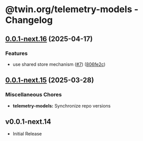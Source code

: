 # @twin.org/telemetry-models - Changelog

## [0.0.1-next.16](https://github.com/twinfoundation/telemetry/compare/telemetry-models-v0.0.1-next.15...telemetry-models-v0.0.1-next.16) (2025-04-17)


### Features

* use shared store mechanism ([#7](https://github.com/twinfoundation/telemetry/issues/7)) ([806fe2c](https://github.com/twinfoundation/telemetry/commit/806fe2c2b7653d6b949c27ebf57bd13c3e040242))

## [0.0.1-next.15](https://github.com/twinfoundation/telemetry/compare/telemetry-models-v0.0.1-next.14...telemetry-models-v0.0.1-next.15) (2025-03-28)


### Miscellaneous Chores

* **telemetry-models:** Synchronize repo versions

## v0.0.1-next.14

- Initial Release
